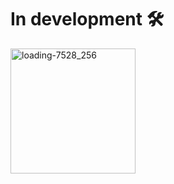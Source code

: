 # In development 🛠️

<img src="https://github.com/user-attachments/assets/f7753eca-c6bf-4b18-af07-0f722db2aa15" alt="loading-7528_256" width="200"/>
